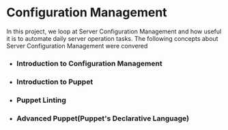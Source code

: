 # Configuration Management
In this project, we loop at Server Configuration Management and how useful it is to automate daily server operation tasks.
The following concepts about Server Configuration Management were convered
+ ### Introduction to Configuration Management
+ ### Introduction to Puppet
+ ### Puppet Linting
+ ### Advanced Puppet(Puppet's Declarative Language)
